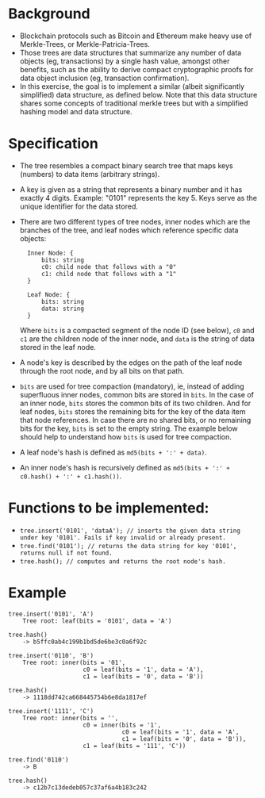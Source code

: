 # Background
* Blockchain protocols such as Bitcoin and Ethereum make heavy use of Merkle-Trees, or Merkle-Patricia-Trees.
* Those trees are data structures that summarize any number of data objects (eg, transactions) by a single hash value, amongst other benefits, such as the ability to derive compact cryptographic proofs for data object inclusion (eg, transaction confirmation).
* In this exercise, the goal is to implement a similar (albeit significantly simplified) data structure, as defined below. Note that this data structure shares some concepts of traditional merkle trees but with a simplified hashing model and data structure.

# Specification
* The tree resembles a compact binary search tree that maps keys (numbers) to data items (arbitrary strings).
* A key is given as a string that represents a binary number and it has exactly 4 digits. Example: "0101" represents the key 5. Keys serve as the unique identifier for the data stored.
* There are two different types of tree nodes, inner nodes which are the branches of the tree, and leaf nodes which reference specific data objects:

        Inner Node: {
            bits: string
            c0: child node that follows with a "0"
            c1: child node that follows with a "1"
        }

        Leaf Node: {
            bits: string
            data: string
        }

    Where `bits` is a compacted segment of the node ID (see below), `c0` and `c1` are the children node of the inner node, and `data` is the string of data stored in the leaf node.

* A node's key is described by the edges on the path of the leaf node through the root node, and by all bits on that path.
* `bits` are used for tree compaction (mandatory), ie, instead of adding superfluous inner nodes, common bits are stored in `bits`. In the case of an inner node, `bits` stores the common bits of its two children. And for leaf nodes, `bits` stores the remaining bits for the key of the data item that node references. In case there are no shared bits, or no remaining bits for the key, `bits` is set to the empty string. The example below should help to understand how `bits` is used for tree compaction.
* A leaf node's hash is defined as `md5(bits + ':' + data)`.
* An inner node's hash is recursively defined as `md5(bits + ':' + c0.hash() + ':' + c1.hash())`.

# Functions to be implemented:
* `tree.insert('0101', 'dataA'); // inserts the given data string under key '0101'. Fails if key invalid or already present.`
* `tree.find('0101'); // returns the data string for key '0101', returns null if not found.`
* `tree.hash(); // computes and returns the root node's hash.`

# Example
    tree.insert('0101', 'A')
        Tree root: leaf(bits = '0101', data = 'A')

    tree.hash()
        -> b5ffc0ab4c199b1bd5de6be3c0a6f92c

    tree.insert('0110', 'B')
        Tree root: inner(bits = '01',
                         c0 = leaf(bits = '1', data = 'A'),
                         c1 = leaf(bits = '0', data = 'B'))

    tree.hash()
        -> 1118dd742ca668445754b6e8da1817ef

    tree.insert('1111', 'C')
        Tree root: inner(bits = '',
                         c0 = inner(bits = '1',
                                    c0 = leaf(bits = '1', data = 'A',
                                    c1 = leaf(bits = '0', data = 'B')),
                         c1 = leaf(bits = '111', 'C'))

    tree.find('0110')
        -> B

    tree.hash()
        -> c12b7c13dedeb057c37af6a4b183c242
